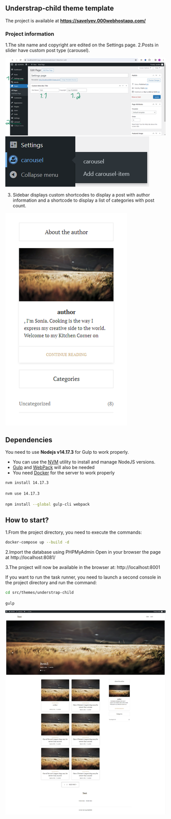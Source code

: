## Understrap-child theme template
The project is available at **https://savelyev.000webhostapp.com/**

### Project information
1.The site name and copyright are edited on the Settings page. 
2.Posts in slider have custom post type (carousel).

![ScreenShot](/adm.png)
![ScreenShot](/cpt.png)

3. Sidebar displays custom shortcodes to display a post with author information and a shortcode to display a list of categories with post count.

![ScreenShot](/sidebar.png)

## Dependencies
You need to use **Nodejs v14.17.3** for Gulp to work properly.
- You can use the [NVM](https://github.com/nvm-sh/nvm?tab=readme-ov-file#installing-and-updating) utility to install and manage NodeJS versions.
- [Gulp](https://gulpjs.com/) and [WebPack](https://webpack.js.org/) will also be needed
- You need [Docker](https://docs.docker.com/desktop/install/windows-install/) for the server to work properly
```sh
nvm install 14.17.3

nvm use 14.17.3

npm install --global gulp-cli webpack
```

## How to start?
1.From the project directory, you need to execute the commands:
```sh
docker-compose up --build -d
```

2.Import the database using PHPMyAdmin
Open in your browser the page at http://localhost:8081/


3.The project will now be available in the browser at:
http://localhost:8001

If you want to run the task runner, you need to launch a second console in the project directory and run the command:

```sh
cd src/themes/understrap-child

gulp
```
![ScreenShot](/screenshot.png)
